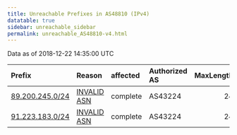 ```yaml
---
title: Unreachable Prefixes in AS48810 (IPv4)
datatable: true
sidebar: unreachable_sidebar
permalink: unreachable_AS48810-v4.html
---
```


Data as of 2018-12-22 14:35:00 UTC


<div class="datatable-begin"></div>

| Prefix                                                   | Reason                                                                                                 | affected   | Authorized AS   |   MaxLength | Anchor                                         |   unreachable /24s |
|:---------------------------------------------------------|:-------------------------------------------------------------------------------------------------------|:-----------|:----------------|------------:|:-----------------------------------------------|-------------------:|
| [89.200.245.0/24](https://stat.ripe.net/89.200.245.0/24) | [INVALID ASN](https://rpki-validator.ripe.net/announcement-preview?asn=AS48810&prefix=89.200.245.0/24) | complete   | AS43224         |          24 | [RIPE](unreachable_RIPE_NCC_RPKI_Root-v4.html) |                  1 |
| [91.223.183.0/24](https://stat.ripe.net/91.223.183.0/24) | [INVALID ASN](https://rpki-validator.ripe.net/announcement-preview?asn=AS48810&prefix=91.223.183.0/24) | complete   | AS43224         |          24 | [RIPE](unreachable_RIPE_NCC_RPKI_Root-v4.html) |                  1 |

<div class="datatable-end"></div>